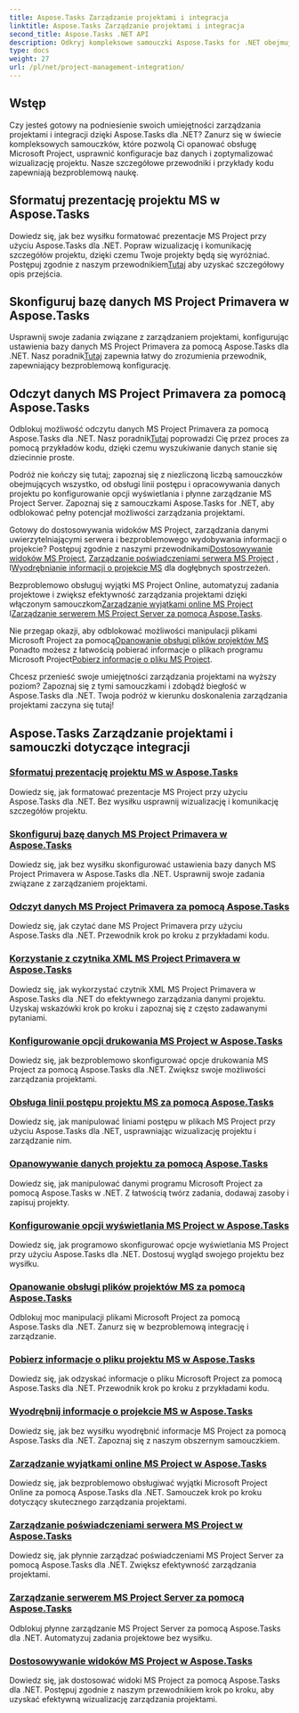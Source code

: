 ```yaml
---
title: Aspose.Tasks Zarządzanie projektami i integracja
linktitle: Aspose.Tasks Zarządzanie projektami i integracja
second_title: Aspose.Tasks .NET API
description: Odkryj kompleksowe samouczki Aspose.Tasks for .NET obejmujące zarządzanie MS Project, integrację i dostosowywanie. Popraw swoje umiejętności zarządzania projektami już teraz!
type: docs
weight: 27
url: /pl/net/project-management-integration/
---
```


## Wstęp

Czy jesteś gotowy na podniesienie swoich umiejętności zarządzania projektami i integracji dzięki Aspose.Tasks dla .NET? Zanurz się w świecie kompleksowych samouczków, które pozwolą Ci opanować obsługę Microsoft Project, usprawnić konfiguracje baz danych i zoptymalizować wizualizację projektu. Nasze szczegółowe przewodniki i przykłady kodu zapewniają bezproblemową naukę.

## Sformatuj prezentację projektu MS w Aspose.Tasks
Dowiedz się, jak bez wysiłku formatować prezentacje MS Project przy użyciu Aspose.Tasks dla .NET. Popraw wizualizację i komunikację szczegółów projektu, dzięki czemu Twoje projekty będą się wyróżniać. Postępuj zgodnie z naszym przewodnikiem[Tutaj](./presentation-format/) aby uzyskać szczegółowy opis przejścia.

## Skonfiguruj bazę danych MS Project Primavera w Aspose.Tasks
 Usprawnij swoje zadania związane z zarządzaniem projektami, konfigurując ustawienia bazy danych MS Project Primavera za pomocą Aspose.Tasks dla .NET. Nasz poradnik[Tutaj](./primavera-database-settings/) zapewnia łatwy do zrozumienia przewodnik, zapewniający bezproblemową konfigurację.

## Odczyt danych MS Project Primavera za pomocą Aspose.Tasks
 Odblokuj możliwość odczytu danych MS Project Primavera za pomocą Aspose.Tasks dla .NET. Nasz poradnik[Tutaj](./primavera-data-reading/) poprowadzi Cię przez proces za pomocą przykładów kodu, dzięki czemu wyszukiwanie danych stanie się dziecinnie proste.

Podróż nie kończy się tutaj; zapoznaj się z niezliczoną liczbą samouczków obejmujących wszystko, od obsługi linii postępu i opracowywania danych projektu po konfigurowanie opcji wyświetlania i płynne zarządzanie MS Project Server. Zapoznaj się z samouczkami Aspose.Tasks for .NET, aby odblokować pełny potencjał możliwości zarządzania projektami.

 Gotowy do dostosowywania widoków MS Project, zarządzania danymi uwierzytelniającymi serwera i bezproblemowego wydobywania informacji o projekcie? Postępuj zgodnie z naszymi przewodnikami[Dostosowywanie widoków MS Project](./project-views/), [Zarządzanie poświadczeniami serwera MS Project](./project-server-credentials/) , I[Wyodrębnianie informacji o projekcie MS](./project-information/) dla dogłębnych spostrzeżeń.

 Bezproblemowo obsługuj wyjątki MS Project Online, automatyzuj zadania projektowe i zwiększ efektywność zarządzania projektami dzięki włączonym samouczkom[Zarządzanie wyjątkami online MS Project](./project-online-exceptions/) I[Zarządzanie serwerem MS Project Server za pomocą Aspose.Tasks](./project-server-management/).

 Nie przegap okazji, aby odblokować możliwości manipulacji plikami Microsoft Project za pomocą[Opanowanie obsługi plików projektów MS](./project-file-formats/) Ponadto możesz z łatwością pobierać informacje o plikach programu Microsoft Project[Pobierz informacje o pliku MS Project](./project-file-information/).

Chcesz przenieść swoje umiejętności zarządzania projektami na wyższy poziom? Zapoznaj się z tymi samouczkami i zdobądź biegłość w Aspose.Tasks dla .NET. Twoja podróż w kierunku doskonalenia zarządzania projektami zaczyna się tutaj!

## Aspose.Tasks Zarządzanie projektami i samouczki dotyczące integracji
### [Sformatuj prezentację projektu MS w Aspose.Tasks](./presentation-format/)
Dowiedz się, jak formatować prezentacje MS Project przy użyciu Aspose.Tasks dla .NET. Bez wysiłku usprawnij wizualizację i komunikację szczegółów projektu.
### [Skonfiguruj bazę danych MS Project Primavera w Aspose.Tasks](./primavera-database-settings/)
Dowiedz się, jak bez wysiłku skonfigurować ustawienia bazy danych MS Project Primavera w Aspose.Tasks dla .NET. Usprawnij swoje zadania związane z zarządzaniem projektami.
### [Odczyt danych MS Project Primavera za pomocą Aspose.Tasks](./primavera-data-reading/)
Dowiedz się, jak czytać dane MS Project Primavera przy użyciu Aspose.Tasks dla .NET. Przewodnik krok po kroku z przykładami kodu.
### [Korzystanie z czytnika XML MS Project Primavera w Aspose.Tasks](./primavera-xml-reader/)
Dowiedz się, jak wykorzystać czytnik XML MS Project Primavera w Aspose.Tasks dla .NET do efektywnego zarządzania danymi projektu. Uzyskaj wskazówki krok po kroku i zapoznaj się z często zadawanymi pytaniami.
### [Konfigurowanie opcji drukowania MS Project w Aspose.Tasks](./print-options/)
Dowiedz się, jak bezproblemowo skonfigurować opcje drukowania MS Project za pomocą Aspose.Tasks dla .NET. Zwiększ swoje możliwości zarządzania projektami.
### [Obsługa linii postępu projektu MS za pomocą Aspose.Tasks](./progress-lines/)
Dowiedz się, jak manipulować liniami postępu w plikach MS Project przy użyciu Aspose.Tasks dla .NET, usprawniając wizualizację projektu i zarządzanie nim.
### [Opanowywanie danych projektu za pomocą Aspose.Tasks](./project-data/)
Dowiedz się, jak manipulować danymi programu Microsoft Project za pomocą Aspose.Tasks w .NET. Z łatwością twórz zadania, dodawaj zasoby i zapisuj projekty.
### [Konfigurowanie opcji wyświetlania MS Project w Aspose.Tasks](./project-display-options/)
Dowiedz się, jak programowo skonfigurować opcje wyświetlania MS Project przy użyciu Aspose.Tasks dla .NET. Dostosuj wygląd swojego projektu bez wysiłku.
### [Opanowanie obsługi plików projektów MS za pomocą Aspose.Tasks](./project-file-formats/)
Odblokuj moc manipulacji plikami Microsoft Project za pomocą Aspose.Tasks dla .NET. Zanurz się w bezproblemową integrację i zarządzanie.
### [Pobierz informacje o pliku projektu MS w Aspose.Tasks](./project-file-information/)
Dowiedz się, jak odzyskać informacje o pliku Microsoft Project za pomocą Aspose.Tasks dla .NET. Przewodnik krok po kroku z przykładami kodu.
### [Wyodrębnij informacje o projekcie MS w Aspose.Tasks](./project-information/)
Dowiedz się, jak bez wysiłku wyodrębnić informacje MS Project za pomocą Aspose.Tasks dla .NET. Zapoznaj się z naszym obszernym samouczkiem.
### [Zarządzanie wyjątkami online MS Project w Aspose.Tasks](./project-online-exceptions/)
Dowiedz się, jak bezproblemowo obsługiwać wyjątki Microsoft Project Online za pomocą Aspose.Tasks dla .NET. Samouczek krok po kroku dotyczący skutecznego zarządzania projektami.
### [Zarządzanie poświadczeniami serwera MS Project w Aspose.Tasks](./project-server-credentials/)
Dowiedz się, jak płynnie zarządzać poświadczeniami MS Project Server za pomocą Aspose.Tasks dla .NET. Zwiększ efektywność zarządzania projektami.
### [Zarządzanie serwerem MS Project Server za pomocą Aspose.Tasks](./project-server-management/)
Odblokuj płynne zarządzanie MS Project Server za pomocą Aspose.Tasks dla .NET. Automatyzuj zadania projektowe bez wysiłku.
### [Dostosowywanie widoków MS Project w Aspose.Tasks](./project-views/)
Dowiedz się, jak dostosować widoki MS Project za pomocą Aspose.Tasks dla .NET. Postępuj zgodnie z naszym przewodnikiem krok po kroku, aby uzyskać efektywną wizualizację zarządzania projektami.